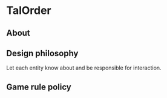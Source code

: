 # TalOrder

## About

## Design philosophy
Let each entity know about and be responsible for interaction.

## Game rule policy

